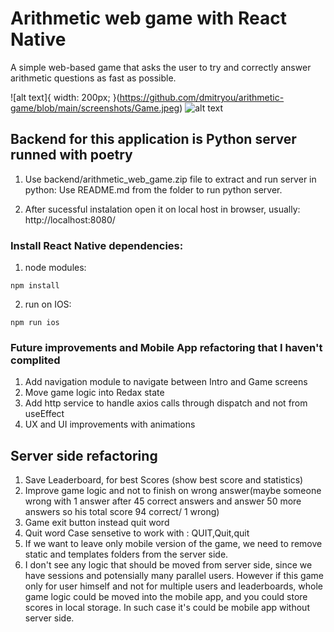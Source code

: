 # Arithmetic web game with React Native

A simple web-based game that asks the user to try and correctly answer arithmetic questions as fast as possible.

![alt text]{ width: 200px; }(https://github.com/dmitryou/arithmetic-game/blob/main/screenshots/Game.jpeg)
![alt text](https://github.com/dmitryou/arithmetic-game/blob/main/Game.jpeg?raw=true)

## Backend for this application is Python server runned with poetry

1. Use backend/arithmetic_web_game.zip file to extract and run server in python:
   Use README.md from the folder to run python server.
  
2. After sucessful instalation open it on local host in browser, usually:  http://localhost:8080/

### Install React Native dependencies:
1. node modules:
  ```
  npm install
  ```
2. run on IOS:
  ```
  npm run ios
  ```
### Future improvements and Mobile App refactoring that I haven't complited

1. Add navigation module to navigate between Intro and Game screens
2. Move game logic into Redax state
3. Add http service to handle axios calls through dispatch and not from useEffect
4. UX and UI improvements with animations


## Server side refactoring
1. Save Leaderboard, for best Scores (show best score and statistics)
2. Improve game logic and not to finish on wrong answer(maybe someone wrong with 1 answer after 45 correct answers and answer 50 more answers so his total score 94 correct/ 1 wrong)
3. Game exit button instead quit word
4. Quit word Case sensetive to work with : QUIT,Quit,quit
5. If we want to leave only mobile version of the game, we need to remove static and templates folders from the server side.
6. I don't see any logic that should be moved from server side, since we have sessions and potensially many parallel users. However if this game only for user himself and not for multiple users and leaderboards, whole game logic could be moved into the mobile app, and you could store scores in local storage. In such case it's could be mobile app without server side.


